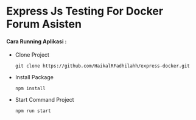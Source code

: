 <h1>Express Js Testing For Docker Forum Asisten</h1>
<h4>Cara Running Aplikasi :</h4>
<ul>
    <li>Clone Project</li>
    <pre><code>git clone https://github.com/HaikalRFadhilahh/express-docker.git</code></pre>
    <li>Install Package</li>
    <pre><code>npm install</code></pre>
    <li>Start Command Project</li>
    <pre><code>npm run start</code></pre>
</ul>
